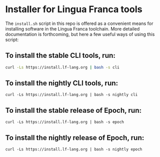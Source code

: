 # Installer for Lingua Franca tools

The `install.sh` script in this repo is offered as a convenient means for installing software in the Lingua Franca toolchain.
More detailed documentation is forthcoming, but here a few useful ways of using this script:

## To install the stable CLI tools, run:
```bash
curl -Ls https://install.lf-lang.org | bash -s cli
```

## To install the nightly CLI tools, run:
```
curl -Ls https://install.lf-lang.org | bash -s nightly cli
```

## To install the stable release of Epoch, run:
```
curl -Ls https://install.lf-lang.org | bash -s epoch
```

## To install the nightly release of Epoch, run:
```
curl -Ls https://install.lf-lang.org | bash -s nightly epoch
```
